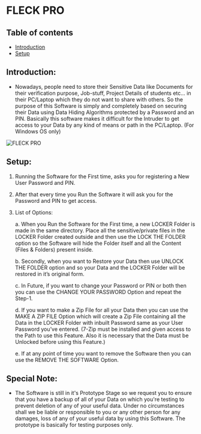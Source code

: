 # FLECK PRO

## Table of contents
* [Introduction](#introduction)
* [Setup](#setup)

## Introduction:
-	Nowadays, people need to store their Sensitive Data like Documents for their verification purpose, Job-stuff, Project Details of students etc... in their PC/Laptop which they do not want to share with others. So the purpose of this Software is simply and completely based on securing their Data using Data Hiding Algorithms protected by a Password and an PIN. Basically this software makes it difficult for the Intruder to get access to your Data by any kind of means or path in the PC/Laptop. (For Windows OS only)

![FLECK PRO](https://user-images.githubusercontent.com/72680045/96177268-34ef6480-0f4b-11eb-84ff-fa82652ceae8.gif "FLECK PRO Setup Installation")

## Setup:
1. Running the Software for the First time, asks you for registering a New User Password and PIN.
2. After that every time you Run the Software it will ask you for the Password and PIN to get access.
3. List of Options:

	a. When you Run the Software for the First time, a new LOCKER Folder is made in the same directory. Place all the sensitive/private files in the LOCKER Folder created outside and then use the LOCK THE FOLDER option so the Software will hide the Folder itself and all the Content (Files & Folders) present inside.

	b. Secondly, when you want to Restore your Data then use UNLOCK THE FOLDER option and so your Data and the LOCKER Folder will be restored in it’s original form.

	c. In Future, if you want to change your Password or PIN or both then you can use the CHANGE YOUR PASSWORD Option and repeat the Step-1.

	d. If you want to make a Zip File for all your Data then you can use the MAKE A ZIP FILE Option which will create a Zip File containing all the Data in the LOCKER Folder with inbuilt Password same as your User Password you’ve entered.
	(7-Zip must be installed and given access to the Path to use this Feature. Also it is necessary that the Data must be Unlocked before using this Feature.) 

	e. If at any point of time you want to remove the Software then you can use the REMOVE THE SOFTWARE Option.

## Special Note:
-	The Software is still in it's Prototype Stage so we request you to ensure that you have a backup of all of your Data on which you're testing to prevent deletion of any of your useful data. Under no circumstances shall we be liable or responsible to you or any other person for any damages, loss of any of your useful data by using this Software. The prototype is basically for testing purposes only.